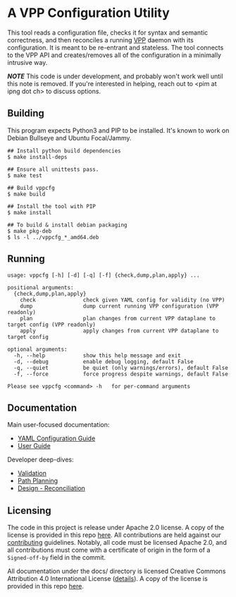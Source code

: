 # A VPP Configuration Utility

This tool reads a configuration file, checks it for syntax and semantic correctness, and then
reconciles a running [VPP](https://fd.io/) daemon with its configuration. It is meant to be
re-entrant and stateless. The tool connects to the VPP API and creates/removes all of the
configuration in a minimally intrusive way.

***NOTE*** This code is under development, and probably won't work well until this note is removed.
If you're interested in helping, reach out to &lt;pim at ipng dot ch&gt; to discuss options.

## Building

This program expects Python3 and PIP to be installed. It's known to work on Debian Bullseye and
Ubuntu Focal/Jammy.

```
## Install python build dependencies 
$ make install-deps

## Ensure all unittests pass.
$ make test

## Build vppcfg
$ make build

## Install the tool with PIP
$ make install

## To build & install debian packaging
$ make pkg-deb
$ ls -l ../vppcfg_*_amd64.deb
```

## Running

```
usage: vppcfg [-h] [-d] [-q] [-f] {check,dump,plan,apply} ...

positional arguments:
  {check,dump,plan,apply}
    check               check given YAML config for validity (no VPP)
    dump                dump current running VPP configuration (VPP readonly)
    plan                plan changes from current VPP dataplane to target config (VPP readonly)
    apply               apply changes from current VPP dataplane to target config

optional arguments:
  -h, --help            show this help message and exit
  -d, --debug           enable debug logging, default False
  -q, --quiet           be quiet (only warnings/errors), default False
  -f, --force           force progress despite warnings, default False

Please see vppcfg <command> -h   for per-command arguments
```

## Documentation

Main user-focused documentation:
*   [YAML Configuration Guide](docs/config-guide.md)
*   [User Guide](docs/user-guide.md)

Developer deep-dives:
*   [Validation](https://ipng.ch/s/articles/2022/03/27/vppcfg-1.html)
*   [Path Planning](https://ipng.ch/s/articles/2022/04/02/vppcfg-2.html)
*   [Design - Reconciliation](docs/design.md)


## Licensing

The code in this project is release under Apache 2.0 license. A copy of the license
is provided in this repo [here](LICENSE). All contributions are held against our
[contributing](docs/contributing.md) guidelines. Notably, all code must be licensed
Apache 2.0, and all contributions must come with a certificate of origin in the
form of a `Signed-off-by` field in the commit.

All documentation under the docs/ directory is licensed Creative Commons Attribution
4.0 International License ([details](http://creativecommons.org/licenses/by/4.0/)). A
copy of the license is provided in this repo [here](docs/LICENSE).
